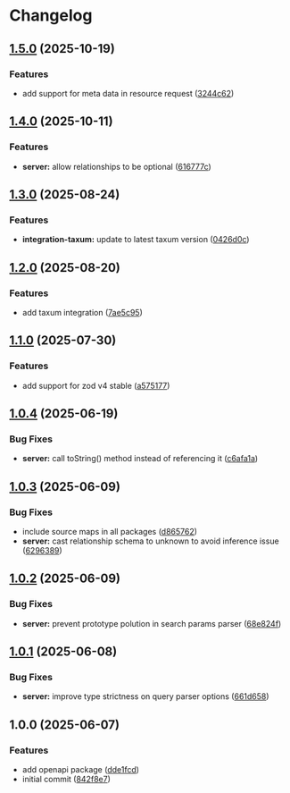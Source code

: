 # Changelog

## [1.5.0](https://github.com/DASPRiD/jsonapi-serde-js/compare/server-v1.4.0...server-v1.5.0) (2025-10-19)


### Features

* add support for meta data in resource request ([3244c62](https://github.com/DASPRiD/jsonapi-serde-js/commit/3244c62fbe28156730f9f85e35f31fd4fc315331))

## [1.4.0](https://github.com/DASPRiD/jsonapi-serde-js/compare/server-v1.3.0...server-v1.4.0) (2025-10-11)


### Features

* **server:** allow relationships to be optional ([616777c](https://github.com/DASPRiD/jsonapi-serde-js/commit/616777cb84d9d3bc6a581c83fda780752652cc09))

## [1.3.0](https://github.com/DASPRiD/jsonapi-serde-js/compare/server-v1.2.0...server-v1.3.0) (2025-08-24)


### Features

* **integration-taxum:** update to latest taxum version ([0426d0c](https://github.com/DASPRiD/jsonapi-serde-js/commit/0426d0c5757c98d84c094622fbd78080f7f14291))

## [1.2.0](https://github.com/DASPRiD/jsonapi-serde-js/compare/server-v1.1.0...server-v1.2.0) (2025-08-20)


### Features

* add taxum integration ([7ae5c95](https://github.com/DASPRiD/jsonapi-serde-js/commit/7ae5c95b20b570911aa68e2308d6d4c4d0972591))

## [1.1.0](https://github.com/DASPRiD/jsonapi-serde-js/compare/server-v1.0.4...server-v1.1.0) (2025-07-30)


### Features

* add support for zod v4 stable ([a575177](https://github.com/DASPRiD/jsonapi-serde-js/commit/a5751773ce4747867301b21ee8532d4c311032b1))

## [1.0.4](https://github.com/DASPRiD/jsonapi-serde-js/compare/server-v1.0.3...server-v1.0.4) (2025-06-19)


### Bug Fixes

* **server:** call toString() method instead of referencing it ([c6afa1a](https://github.com/DASPRiD/jsonapi-serde-js/commit/c6afa1accb6550d850eb3b48660a102d36f96584))

## [1.0.3](https://github.com/DASPRiD/jsonapi-serde-js/compare/server-v1.0.2...server-v1.0.3) (2025-06-09)


### Bug Fixes

* include source maps in all packages ([d865762](https://github.com/DASPRiD/jsonapi-serde-js/commit/d8657621ae9d3acb67bca0bda9cfacdffa409bad))
* **server:** cast relationship schema to unknown to avoid inference issue ([6296389](https://github.com/DASPRiD/jsonapi-serde-js/commit/6296389282f73510b0d408154ca04b5c72903418))

## [1.0.2](https://github.com/DASPRiD/jsonapi-serde-js/compare/server-v1.0.1...server-v1.0.2) (2025-06-09)


### Bug Fixes

* **server:** prevent prototype polution in search params parser ([68e824f](https://github.com/DASPRiD/jsonapi-serde-js/commit/68e824f2ca49e45df955922c16642af345996c56))

## [1.0.1](https://github.com/DASPRiD/jsonapi-serde-js/compare/server-v1.0.0...server-v1.0.1) (2025-06-08)


### Bug Fixes

* **server:** improve type strictness on query parser options ([661d658](https://github.com/DASPRiD/jsonapi-serde-js/commit/661d658ac5999ae8ce5a8aeda92f3c76c838fb07))

## 1.0.0 (2025-06-07)


### Features

* add openapi package ([dde1fcd](https://github.com/DASPRiD/jsonapi-serde-js/commit/dde1fcd0ad2a64770f895d79c7bda1e0b673b529))
* initial commit ([842f8e7](https://github.com/DASPRiD/jsonapi-serde-js/commit/842f8e73268d2ca61e4d63acf1401927e471435f))
